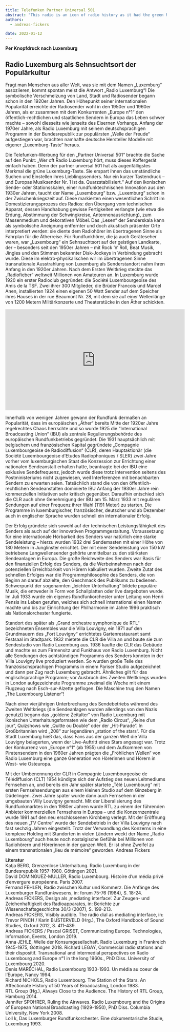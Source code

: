 ```yaml
---
title: Telefunken Partner Universal 501
abstract: "This radio is an icon of radio history as it had the green Radio Luxemburg button to immediately tune into one of the most popular radio stations in Europe."
authors:
  - andreas-fickers

date: 2022-01-12
---
```


**Per Knopfdruck nach Luxemburg**
## Radio Luxemburg als Sehnsuchtsort der Populärkultur ##

Fragt man Menschen aus aller Welt, was sie mit dem Namen „Luxemburg“ assoziieren, kommt spontan meist die Antwort „Radio Luxemburg“! Die symbolische Verschmelzung von Land, Stadt und Radiosender begann schon in den 1920er Jahren. Den Höhepunkt seiner internationalen Popularität erreichte der Radiosender wohl in den 1950er und 1960er Jahren, als er zusammen mit dem Konkurrenten „Europe n°1“ den öffentlich-rechtlichen und staatlichen Sendern in Europa das Leben schwer machte – sowohl diesseits wie jenseits des Eisernen Vorhangs.  Anfang der 1970er Jahre, als Radio Luxemburg mit seinem deutschsprachigen Programm in der Bundesrepublik zur populärsten „Welle der Freude“ aufgestiegen war, brachten namhafte deutsche Hersteller Modelle mit eigener „Luxemburg-Taste“ heraus. 

Die Telefunken-Werbung für den „Partner Universal 501“ brachte die Sache auf den Punkt: „Wer oft Radio Luxemburg hört, muss dieses Koffergerät einfach haben. Denn der partner unversal 501 hat als augenfälligstes Merkmal die grüne Luxemburg-Taste. Sie erspart ihnen das umständliche Suchen und Einstellen ihres Lieblingssenders. Nur ein kurzer Tastendruck – und Europas Musiksender Nr. 1 ist da. Quarzstabilisiert.“ Auf den ikonischen Sende- oder Stationsskalen, einer rundfunktechnischen Innovation aus den 1930er Jahren, taucht der Name „Luxembourg“ bzw. „Luxemburg“ schon in der Zwischenkriegszeit auf. Diese markierten einen wesentlichen Schritt im Domestizierungsprozess des Radios: den Übergang vom technischen Apparat, dessen Handhabung gewisse Fertigkeiten verlangte (wie etwa die Erdung, Abstimmung der Schwingkreise, Antennenausrichtung), zum Massenmedium und dekorativen Möbel. Das „Lesen“ der Senderskala kann als symbolische Aneignung entfernter und doch akustisch präsenter Orte interpretiert werden: sie diente dem Radiohörer im übertragenen Sinne als Fahrplan für die Ätherreise. Für Rundfunkhörer, die ja auch Geräteseher waren, war „Luxembourg“ ein Sehnsuchtsort auf der geistigen Landkarte, der – besonders seit den 1950er Jahren – mit Rock ‘n‘ Roll, Beat Musik, Jingles und den Stimmen bekannter Disk-Jockeys in Verbindung gebracht wurde. Diese im elektro-physikalischen wir im übertragenen Sinne transnationale Ausstrahlung von Luxemburg als Senderstandort nahm ihren Anfang in den 1920er Jahren. Nach dem Ersten Weltkrieg steckte das „Radiofieber“ weltweit Millionen von Amateuren an. In Luxemburg wurde 1920 ein erster Radioclub gegründet: die Société Luxembourgeoise des Amis de la TSF. Zwei ihrer 300 Mitglieder, die Brüder Francois und Marcel Anen, installierten 1924 einen eigenen 50 Watt Sender auf dem Speicher ihres Hauses in der rue Beaumont Nr. 28, mit dem sie auf einer Wellenlänge von 1200 Metern Militärkonzerte und Theaterstücke in den Äther schickten.

<iframe width="560" height="315" src="https://www.youtube.com/embed/8vCyCaNVsis?si=4jDn4Fi4beD3L7nx" title="YouTube video player" frameborder="0" allow="accelerometer; autoplay; clipboard-write; encrypted-media; gyroscope; picture-in-picture; web-share" allowfullscreen></iframe>

Innerhalb von wenigen Jahren gewann der Rundfunk dermaßen an Popularität, dass im europäischen „Äther“ bereits Mitte der 1920er Jahre regelrechtes Chaos herrschte und so wurde 1925 die “International Broadcasting Union“ (IBU) als zentrale Regulierungsbehörde des europäischen Rundfunkbetriebs gegründet.  Die 1931 hauptsächlich mit belgischem und französischen Kapital gegründete „Compagnie Luxembourgeoise de Radiodiffusion“ (CLR), deren Hauptaktionär (die Société Luxembourgeoise d’Etudes Radiophoniques / SLER) zwei Jahre vorher vom luxemburgischen Staat die Konzession zur Errichtung einer nationalen Sendeanstalt erhalten hatte, beantragte bei der IBU eine exklusive Sendefrequenz, jedoch wurde diese trotz Intervention seitens des Postministeriums nicht zugewiesen, weil Interferenzen mit benachbarten Sendern zu erwarten seien. Tatsächlich stand die von den öffentlich-rechtlichen Sendeanstalten dominierte IBU Anfang der 1930er Jahre rein kommerziellen Initiativen sehr kritisch gegenüber. Daraufhin entschied sich die CLR auch ohne Genehmigung der IBU am 15. März 1933 mit regulären Sendungen auf einer Frequenz ihrer Wahl (1191 Meter) zu starten. Die Programme in luxemburgischer, französischer, deutscher und ab Dezember auch in englischer Sprache wurden schnell ein internationaler Erfolg.

Der Erfolg gründete sich sowohl auf der technischen Leistungsfähigkeit des Senders als auch auf der innovativen Programmgestaltung. Voraussetzung für eine internationale Hörbarkeit des Senders war natürlich eine starke Sendeleistung – hierzu wurden 1932 drei Sendemasten mit einer Höhe von 180 Metern in Junglinster errichtet. Der mit einer Sendeleistung von 150 kW betriebene Langwellensender gehörte unmittelbar zu den stärksten Sendeanlagen in Europa. Die große Reichweite des Senders war Basis für den finanziellen Erfolg des Senders, da die Werbeinnahmen nach der potenziellen Erreichbarkeit von Hörern kalkuliert wurden. Zweite Zutat des schnellen Erfolges war die Programmphilosophie des Senders, die von Beginn an darauf abzielte, den Geschmack des Publikums zu bedienen. Schwerpunkt der sogenannten „leichten Unterhaltung“ bildete populäre Musik, die entweder in Form von Schallplatten oder live dargeboten wurde. Im Juli 1933 wurde ein eigenes Rundfunkorchester unter Leitung von Henri Pensis ins Leben gerufen, welches sich schnell international einen Namen machte und bis zur Einrichtung der Philharmonie im Jahre 1996 praktisch als Nationalorchester fungierte.

Standort des später als „Grand orchestre symphonique de RTL“ bezeichneten Ensembles war die Villa Louvigny, ein 1871 auf den Grundmauern des „Fort Louvigny“ errichtetes Gartenrestaurant samt Festsaal im Stadtpark. 1932 mietete die CLR die Villa an und baute sie zum Sendestudio von Radio Luxemburg aus. 1936 kaufte die CLR das Gebäude und machte es zum Firmensitz und Funkhaus von Radio Luxemburg. Nicht alle Sendungen des achtstündigen Programms des Senders konnten in der Villa Louvigny live produziert werden. So wurden große Teile des französischsprachigen Programms in einem Pariser Studio aufgezeichnet und dann per Zug nach Luxemburg gebracht. Ähnliches gilt für das englischsprachige Programm; vor Ausbruch des Zweiten Weltkriegs wurden in London aufgezeichnete Programme zweimal die Woche mit einem Flugzeug nach Esch-sur-Alzette geflogen. Die Maschine trug den Namen „The Luxembourg Listener“! 

Nach einer vierjährigen Unterbrechung des Sendebetriebs während des Zweiten Weltkriegs (die Sendeanlagen wurden allerdings von den Nazis genutzt) begann das „goldene Zeitalter“ von Radio Luxemburg mit ikonischen Unterhaltungsformaten wie dem „Radio Circus“, „Reine d’un jour“, Quizshows wie „Quitte ou Double“ oder der „Hit-Parade“. In Großbritannien wird „208“ zur legendären „station of the stars“. Für die Stadt Luxemburg hieß das, dass Fans aus der ganzen Welt die Villa Louvigny belagerten, wenn der Live-Auftritt eines Stars angesagt war. Trotz der Konkurrenz von „Europe n°1“ (ab 1955) und dem Aufkommen von Piratensendern in den 1960er Jahren prägten die „Fröhlichen Wellen“ von Radio Luxemburg eine ganze Generation von Hörerinnen und Hörern in West- wie Osteuropa.

Mit der Umbenennung der CLR in Compagnie Luxembourgeoise de Télédiffusion (CLT) 1954 kündigte sich der Aufstieg des neuen Leitmediums Fernsehen an, und bereits ein Jahr später startete „Télé Luxembourg“ mit ersten Fernsehsendungen aus einem kleinen Studio auf dem Ginzeberg in Düdelingen. Zwei Jahre später wurde dann auch Fernsehen in der umgebauten Villy Louvigny gemacht. Mit der Liberalisierung des Rundfunkmarktes in den 1980er Jahren wurde RTL zu einem der führenden Anbieter kommerziellen Fernsehens in Europa – und die Konzernzentrale wurde 1991 auf den neu erschlossenen Kirchberg verlegt. Mit der Eröffnung des neuen „TV Centre“ wurde der Sendebetrieb in der Villa Louvigny nach fast sechzig Jahren eingestellt. Trotz der Verwandlung des Konzerns in eine komplexe Holding mit Standorten in vielen Ländern weckt der Name „Radio Luxembourg“ auch heute noch nostalgische Gefühle bei Millionen von Radiohörern und Hörerinnen in der ganzen Welt. Er ist ohne Zweifel zu einem transnationalen „lieu de mémoire“ geworden.
Andreas Fickers

**Literatur**  
Katja BERG, Grenzenlose Unterhaltung. Radio Luxemburg in der Bundesrepublik 1957-1980. Göttingen 2021.  
David DOMINGUEZ-MULLER, Radio Luxembourg. Histoire d’un média privé d’envergure européenne. Paris 2007.  
Fernand FEHLEN, Radio zwischen Kultur und Kommerz. Die Anfänge des Luxemburger Rundfunkwesens, in: forum 75-76 (1984), S. 18-24.  
Andreas FICKERS, Design als ‚mediating interface‘. Zur Zeugen- und Zeichenhaftigkeit des Radioapparates, in: Berichte zur Wissenschaftsgeschichte 30/3 (2007), S. 199-213.  
Andreas FICKERS, Visibly audible. The radio dial as mediating interface, in: Trevor PINCH / Karin BIJSTERVELD (Hrg.), The Oxford Handbook of Sound Studies, Oxford 2012, S. 411-439.  
Andreas FICKERS / Pascal GRISET, Communicating Europe. Technologies, Information, Events, London 2019.  
Anna JEHLE, Welle der Konsumgesellschaft. Radio Luxemburg in Frankreich 1945-1975, Göttingen 2018. 
Richard LEGAY, Commercial radio stations and their dispositif. Transnational and intermedial perspectives on Radio Luxembourg and Europe n°1 in the long 1960s., PhD Diss. University of Luxembourg 2020.  
Denis MARÉCHAL, Radio Luxembourg 1933-1993. Un média au coeur de l’Europe, Nancy 1994.  
Richard NICHOLS, Radio Luxembourg. The Station of the Stars. An Affectionate History of 50 Years of Broadcasting, London 1983.  
RTL Group (Hg.), Always Close to the Audience. The History of RTL Group, Hamburg 2014.  
Jannifer SPOHRER, Ruling the Airwaves. Radio Luxembourg and the Origins of European National Broadcasting (1929-1950), PhD Diss. Columbia University, New York 2008.  
Loll k, Das Luxemburger Rundfunkorchester. Eine dokumentarische Studie, Luxemburg 1993.  

 

